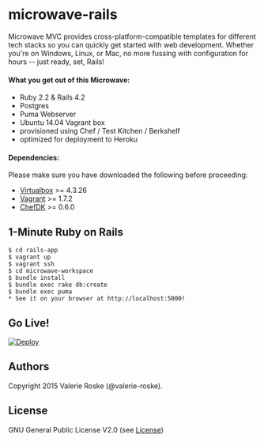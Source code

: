 # microwave-rails
Microwave MVC provides cross-platform-compatible templates for different tech stacks so you can quickly get started with web development. Whether you're on Windows, Linux, or Mac, no more fussing with configuration for hours -- just ready, set, Rails!

#### What you get out of this Microwave:
* Ruby 2.2 & Rails 4.2
* Postgres
* Puma Webserver
* Ubuntu 14.04 Vagrant box
* provisioned using Chef / Test Kitchen / Berkshelf
* optimized for deployment to Heroku

#### Dependencies:
Please make sure you have downloaded the following before proceeding:
* [Virtualbox](https://www.virtualbox.org/wiki/Downloads) >= 4.3.26
* [Vagrant](https://www.vagrantup.com/downloads.html) >= 1.7.2
* [ChefDK](https://downloads.chef.io/chef-dk/) >= 0.6.0

## 1-Minute Ruby on Rails
    $ cd rails-app
    $ vagrant up
    $ vagrant ssh
    $ cd microwave-workspace
    $ bundle install
    $ bundle exec rake db:create
    $ bundle exec puma
    * See it on your browser at http://localhost:5000!

## Go Live!
[![Deploy](https://www.herokucdn.com/deploy/button.png)](https://heroku.com/deploy?template=https://github.com/Microwave-MVC/rails-app)

## Authors
Copyright 2015 Valerie Roske (@valerie-roske).

## License
GNU General Public License V2.0 (see [License](https://github.com/Microwave-MVC/microwave-rails/blob/master/LICENSE))
